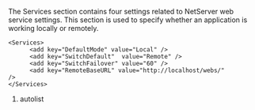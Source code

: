 <properties date="2016-05-11"
SortOrder="127"
/>

 

The Services section contains four settings related to NetServer web service settings. This section is used to specify whether an application is working locally or remotely. 

```
<Services>
      <add key="DefaultMode" value="Local" />
      <add key="SwitchDefault"  value="Remote" />
      <add key="SwitchFailover" value="60" />
      <add key="RemoteBaseURL" value="http://localhost/webs/"
/>
</Services>
```

 

1. autolist
